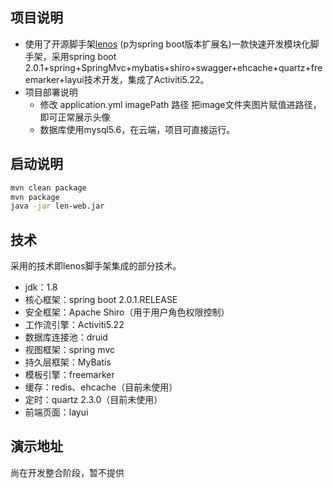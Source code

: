 ## 项目说明
- 使用了开源脚手架[lenos](https://gitee.com/bweird/lenos) (p为spring boot版本扩展名)一款快速开发模块化脚手架，采用spring boot 2.0.1+spring+SpringMvc+mybatis+shiro+swagger+ehcache+quartz+freemarker+layui技术开发，集成了Activiti5.22。
- 项目部署说明
   - 修改 application.yml imagePath 路径 把image文件夹图片赋值进路径，即可正常展示头像
   - 数据库使用mysql5.6，在云端，项目可直接运行。

## 启动说明
```bash
mvn clean package
mvn package
java -jar len-web.jar
```
## 技术
采用的技术即lenos脚手架集成的部分技术。
* jdk：1.8
* 核心框架：spring boot 2.0.1.RELEASE
* 安全框架：Apache Shiro（用于用户角色权限控制）
* 工作流引擎：Activiti5.22
* 数据库连接池：druid
* 视图框架：spring mvc
* 持久层框架：MyBatis
* 模板引擎：freemarker
* 缓存：redis、ehcache（目前未使用）
* 定时：quartz 2.3.0（目前未使用）
* 前端页面：layui

## 演示地址
尚在开发整合阶段，暂不提供

